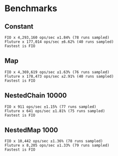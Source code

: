# Benchmarks
## Constant
```
FIO x 4,293,160 ops/sec ±1.84% (78 runs sampled)
Fluture x 177,014 ops/sec ±6.62% (40 runs sampled)
Fastest is FIO
```
## Map
```
FIO x 4,369,619 ops/sec ±1.63% (76 runs sampled)
Fluture x 178,473 ops/sec ±2.91% (40 runs sampled)
Fastest is FIO
```
## NestedChain 10000
```
FIO x 911 ops/sec ±1.15% (77 runs sampled)
Fluture x 641 ops/sec ±1.81% (75 runs sampled)
Fastest is FIO
```
## NestedMap 1000
```
FIO x 10,442 ops/sec ±1.36% (78 runs sampled)
Fluture x 8,205 ops/sec ±1.33% (79 runs sampled)
Fastest is FIO
```
